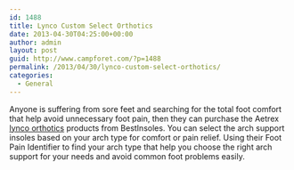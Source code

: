 ```yaml
---
id: 1488
title: Lynco Custom Select Orthotics
date: 2013-04-30T04:25:00+00:00
author: admin
layout: post
guid: http://www.campforet.com/?p=1488
permalink: /2013/04/30/lynco-custom-select-orthotics/
categories:
  - General
---
```

Anyone is suffering from sore feet and searching for the total foot comfort that help avoid unnecessary foot pain, then they can purchase the Aetrex [lynco orthotics](http://www.bestinsoles.com/Aetrex-LYNCO-Orthotics_c_122.html) products from BestInsoles. You can select the arch support insoles based on your arch type for comfort or pain relief. Using their Foot Pain Identifier to find your arch type that help you choose the right arch support for your needs and avoid common foot problems easily.